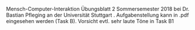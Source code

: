 Mensch-Computer-Interaktion Übungsblatt 2 Sommersemester 2018 bei Dr. Bastian Pfleging an der Universität Stuttgart . Aufgabenstellung kann in .pdf eingesehen werden (Task B). Vorsicht evtl. sehr laute Töne in Task B1
